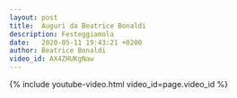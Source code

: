 ```yaml
---
layout: post
title:  Auguri da Beatrice Bonaldi
description: Festeggiamola
date:   2020-05-11 19:43:21 +0200
author: Beatrice Bonaldi
video_id: AX4ZHUKgNaw
---
```


{% include youtube-video.html video_id=page.video_id %}
